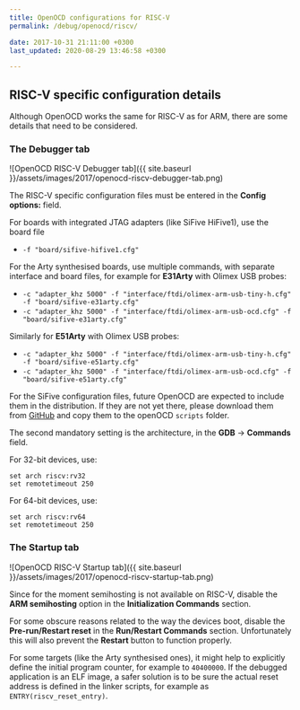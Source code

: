```yaml
---
title: OpenOCD configurations for RISC-V
permalink: /debug/openocd/riscv/

date: 2017-10-31 21:11:00 +0300
last_updated: 2020-08-29 13:46:58 +0300

---
```


## RISC-V specific configuration details

Although OpenOCD works the same for RISC-V as for ARM, there are some details that need to be considered.

### The Debugger tab

![OpenOCD RISC-V Debugger tab]({{ site.baseurl }}/assets/images/2017/openocd-riscv-debugger-tab.png)

The RISC-V specific configuration files must be entered in the **Config options:** field.

For boards with integrated JTAG adapters (like SiFive HiFive1), use the board file

- `-f "board/sifive-hifive1.cfg"`

For the Arty synthesised boards, use multiple commands, with separate interface and board files, for example for **E31Arty** with Olimex USB probes:

- `-c "adapter_khz 5000" -f "interface/ftdi/olimex-arm-usb-tiny-h.cfg" -f "board/sifive-e31arty.cfg"`
- `-c "adapter_khz 5000" -f "interface/ftdi/olimex-arm-usb-ocd.cfg" -f "board/sifive-e31arty.cfg"`

Similarly for **E51Arty** with Olimex USB probes:

- `-c "adapter_khz 5000" -f "interface/ftdi/olimex-arm-usb-tiny-h.cfg" -f "board/sifive-e51arty.cfg"`
- `-c "adapter_khz 5000" -f "interface/ftdi/olimex-arm-usb-ocd.cfg" -f "board/sifive-e51arty.cfg"`

For the SiFive configuration files, future OpenOCD are expected to include them in the distribution. If they are not yet there, please download them from [GitHub](https://github.com/gnu-mcu-eclipse/openocd/tree/gnu-mcu-eclipse-dev/tcl/board) and copy them to the openOCD `scripts` folder.

The second mandatory setting is the architecture, in the **GDB** → **Commands** field.

For 32-bit devices, use:

```
set arch riscv:rv32
set remotetimeout 250
```

For 64-bit devices, use:

```
set arch riscv:rv64
set remotetimeout 250
```

### The Startup tab

![OpenOCD RISC-V Startup tab]({{ site.baseurl }}/assets/images/2017/openocd-riscv-startup-tab.png)

Since for the moment semihosting is not available on RISC-V, disable the **ARM semihosting** option in the **Initialization Commands** section.

For some obscure reasons related to the way the devices boot, disable the **Pre-run/Restart reset** in the **Run/Restart Commands** section. Unfortunately this will also prevent the **Restart** button to function properly.

For some targets (like the Arty synthesised ones), it might help to explicitly define the initial program counter, for example to `40400000`. If the debugged application is an ELF image, a safer solution is to be sure the actual reset address is defined in the linker scripts, for example as `ENTRY(riscv_reset_entry)`.

